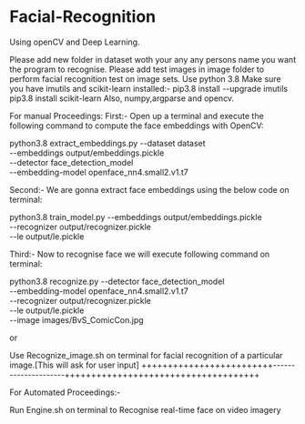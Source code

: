 # Facial-Recognition
Using openCV and Deep Learning.

Please add new folder in dataset woth your any any persons name you want the program to recognise.
Please add test images in image folder to perform facial recognition test on image sets.
Use python 3.8
Make sure you have imutils and scikit-learn installed:- 
pip3.8 install --upgrade imutils
pip3.8 install scikit-learn
Also, numpy,argparse and opencv.

For manual Proceedings:
First:-
Open up a terminal and execute the following command to compute the face embeddings with OpenCV:

python3.8 extract_embeddings.py --dataset dataset \
	--embeddings output/embeddings.pickle \
	--detector face_detection_model \
	--embedding-model openface_nn4.small2.v1.t7
  
Second:-
We are gonna extract face embeddings using the below code on terminal:

python3.8 train_model.py --embeddings output/embeddings.pickle \
	--recognizer output/recognizer.pickle \
	--le output/le.pickle
  

Third:-
Now to recognise face we will execute following command on terminal:

python3.8 recognize.py --detector face_detection_model \
	--embedding-model openface_nn4.small2.v1.t7 \
	--recognizer output/recognizer.pickle \
	--le output/le.pickle \
	--image images/BvS_ComicCon.jpg
 
 or 
 
 Use Recognize_image.sh on terminal for facial recognition of a particular image.[This will ask for user input]
+++++++++++++++++++++++++---------------------+++++++++++++++++++++++++++++++++++++

For Automated Proceedings:-

Run Engine.sh on terminal to Recognise real-time face on video imagery



